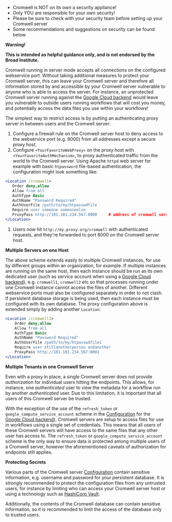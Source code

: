  - Cromwell is NOT on its own a security appliance!
 - Only YOU are responsible for your own security! 
 - Please be sure to check with your security team before setting up your Cromwell server
 - Some recommendations and suggestions on security can be found below


__Warning!__

__This is intended as helpful guidance only, and is not endorsed by the Broad Institute.__

Cromwell running in server mode accepts all connections on the configured webservice port.  Without taking additional measures to protect your Cromwell server, this can leave your Cromwell server and therefore all information stored by and accessible by your Cromwell server vulnerable to anyone who is able to access the server.  For instance, an unprotected Cromwell server running against the [Google Cloud backend](backends/Google) would leave you vulnerable to outside users running workflows that will cost you money, and potentially access the data files you use within your workflows!

The simplest way to restrict access is by putting an authenticating proxy server in between users and the Cromwell server:
 1. Configure a firewall rule on the Cromwell server host to deny access to the webservice port (e.g. 8000) from all addresses except a secure proxy host.
 1. Configure `<YourFavoriteWebProxy>` on the proxy host with `<YourFavoriteAuthMechanism>`, to proxy authenticated traffic from the world to the Cromwell server. Using Apache `httpd` web server for example with basic `htpassword` file-based authentication, the configuration might look something like:

 ```Apache
<Location /cromwell>
    Order deny,allow
    Allow from all
    AuthType Basic
    AuthName "Password Required"
    AuthUserFile /path/to/my/htpasswdfile
    Require user someone someoneelse
    ProxyPass http://101.101.234.567:8000     # address of cromwell server web service
</Location>
```

 1. Users now hit `http://my.proxy.org/cromwell` with authenticated requests, and they're forwarded to port 8000 on the Cromwell server host. 

**Multiple Servers on one Host**

The above scheme extends easily to multiple Cromwell instances, for use by different groups within an organization, for example. If multiple instances are running on the same host, then each instance should be run as its own dedicated user (such as service account when using a [Google Cloud backend](backends/Google)), e.g. `cromwell1`, `cromwell2` etc so that processes running under one Cromwell instance cannot access the files of another. Different webservice ports must also be configured separately in order to not clash. If persistent database storage is being used, then each instance must be configured with its own database. The proxy configuration above is extended simply by adding another `Location`:

```Apache
<Location /cromwell1>
    Order deny,allow
    Allow from all
    AuthType Basic
    AuthName "Password Required"
    AuthUserFile /path/to/my/htpasswdfile1
    Require user stillanotherperson andanother
    ProxyPass http://101.101.234.567:8001
</Location>
```

**Multiple Tenants in one Cromwell Server**

Even with a proxy in place, a single Cromwell server does not provide _authorization_ for individual users hitting the endpoints.  This allows, for instance, one _authenticated_ user to view the metadata for a workflow run by another _authenticated_ user.  Due to this limitation, it is important that all users of this Cromwell server be trusted.  

With the exception of the use of the `refresh_token` or `google_compute_service_account` scheme in the [Configuration](Configuring#authentication) for the [Google Cloud backend](backends/Google)), Cromwell servers are setup to access files for use in workflows using a single set of credentials.  This means that all users of these Cromwell servers will have access to the same files that any other user has access to.  The `refresh_token` or `google_compute_service_account` scheme is the only way to ensure data is protected among multiple users of a Cromwell server, however the aforementioned caveats of authorization for endpoints still applies.  

**Protecting Secrets**

Various parts of the Cromwell server [Configuration](Configuring) contain sensitive information, e.g. username and password for your persistent database.  It is strongly recommended to protect the configuration files from any untrusted users, for instance by limiting who can access your Cromwell server host or using a technology such as [HashiCorp Vault](https://www.vaultproject.io/).  

Additionally, the contents of the Cromwell database can contain sensitive information, so it is recommended to limit the access of the database only to trusted users.